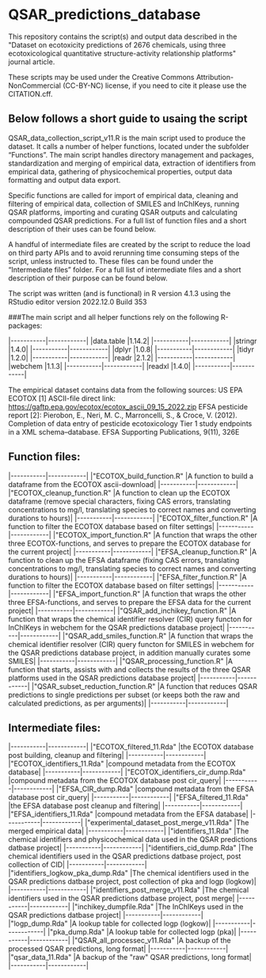 # QSAR_predictions_database

This repository contains the script(s) and output data described in the "Dataset on ecotoxicity predictions of 2676 chemicals, using three ecotoxicological quantitative structure-activity relationship platforms" journal article.

These scripts may be used under the Creative Commons Attribution-NonCommercial (CC-BY-NC) license, if you need to cite it please use the CITATION.cff. 


## Below follows a short guide to usaing the script

QSAR_data_collection_script_v11.R is the main script used to produce the dataset. It calls a number of helper functions, located under the subfolder “Functions”. The main script handles directory management and packages, standardization and merging of empirical data, extraction of identifiers from empirical data, gathering of physicochemical properties, output data formatting and output data export.

Specific functions are called for import of empirical data, cleaning and filtering of empirical data, collection of SMILES and InChIKeys, running QSAR platforms, importing and curating QSAR outputs and calculating compounded QSAR predictions. For a full list of function files and a short description of their uses can be found below.

A handful of intermediate files are created by the script to reduce the load on third party APIs and to avoid rerunning time consuming steps of the script, unless instructed to. These files can be found under the “Intermediate files” folder. For a full list of intermediate files and a short description of their purpose can be found below.

The script was written (and is functional) in R version 4.1.3 using the RStudio editor version 2022.12.0 Build 353

###The main script and all helper functions rely on the following R-packages:

|-----------|------------|
|data.table      |1.14.2|
|-----------|------------|
|stringr         |1.4.0|
|-----------|------------|
|dplyr           |1.0.8|
|-----------|------------|
|tidyr           |1.2.0|
|-----------|------------|
|readr           |2.1.2|
|-----------|------------|
|webchem         |1.1.3|
|-----------|------------|
|readxl          |1.4.0|
|-----------|------------|

The empirical dataset contains data from the following sources:
US EPA ECOTOX [1] ASCII-file direct link:
https://gaftp.epa.gov/ecotox/ecotox_ascii_09_15_2022.zip
EFSA pesticide report [2]:
Pierobon, E., Neri, M. C., Marroncelli, S., & Croce, V. (2012). Completion of data entry of pesticide ecotoxicology Tier 1 study endpoints in a XML schema–database. EFSA Supporting Publications, 9(11), 326E

## Function files:
|-----------|------------|
|"ECOTOX_build_function.R"            |A function to build a dataframe from the ECOTOX ascii-download|
|-----------|------------|
|"ECOTOX_cleanup_function.R"          |A function to clean up the ECOTOX dataframe (remove special characters, fixing CAS errors, translating concentrations to mg/l, translating species to correct names and converting durations to hours)|
|-----------|------------|
|"ECOTOX_filter_function.R"           |A function to filter the ECOTOX database based on filter settings|
|-----------|------------|
|"ECOTOX_import_function.R"           |A function that wraps the other three ECOTOX-functions, and serves to prepare the ECOTOX database for the current project|
|-----------|------------|
|"EFSA_cleanup_function.R"            |A function to clean up the EFSA dataframe (fixing CAS errors, translating concentrations to mg/l, translating species to correct names and converting durations to hours)|
|-----------|------------|
|"EFSA_filter_function.R"             |A function to filter the ECOTOX database based on filter settings|
|-----------|------------|
|"EFSA_import_function.R"             |A function that wraps the other three EFSA-functions, and serves to prepare the EFSA data for the current project|
|-----------|------------|
|"QSAR_add_inchikey_function.R"       |A function that wraps the chemical identifier resolver (CIR) query functon for InChIKeys in webchem for the QSAR predictions database project|
|-----------|------------|
|"QSAR_add_smiles_function.R"         |A function that wraps the chemical identifier resolver (CIR) query functon for SMILES in webchem for the QSAR predictions database project, in addition manually curates some SMILES|
|-----------|------------|
|"QSAR_processing_function.R"         |A function that starts, assists with and collects the results of the three QSAR platforms used in the QSAR predictions database project|
|-----------|------------|
|"QSAR_subset_reduction_function.R"   |A function that reduces QSAR predictions to single predictions per subset (or keeps both the raw and calculated predictions, as per arguments)|
|-----------|------------|


## Intermediate files:
|-----------|------------|
|"ECOTOX_filtered_11.Rda"                       |the ECOTOX database post building, cleanup and filtering|
|-----------|------------|
|"ECOTOX_identifiers_11.Rda"                    |compound metadata from the ECOTOX database|
|-----------|------------|
|"ECOTOX_identifiers_cir_dump.Rda"              |compound metadata from the ECOTOX database post cir_query|
|-----------|------------|
|"EFSA_CIR_dump.Rda"                            |compound metadata from the EFSA database post cir_query|
|-----------|------------|
|"EFSA_filtered_11.Rda"                         |the EFSA database post cleanup and filtering|
|-----------|------------|
|"EFSA_identifiers_11.Rda"                      |compound metadata from the EFSA database|
|-----------|------------|
|"experimental_dataset_post_merge_v11.Rda"      |The merged empirical data|
|-----------|------------|
|"identifiers_11.Rda"                           |The chemical identifiers and physicochemical data used in the QSAR predictions datbase project|
|-----------|------------|
|"identifiers_cid_dump.Rda"                     |The chemical identifiers used in the QSAR predictions datbase project, post collection of CID|
|-----------|------------|
|"identifiers_logkow_pka_dump.Rda"              |The chemical identifiers used in the QSAR predictions datbase project, post collection of pka and logp (logkow)|
|-----------|------------|
|"identifiers_post_merge_v11.Rda"               |The chemical identifiers used in the QSAR predictions datbase project, post merge|
|-----------|------------|
|"inchikey_dumpfile.Rda"                        |The InChIKeys used in the QSAR predictions datbase project|
|-----------|------------|
|"logp_dump.Rda"                                |A lookup table for collected logp (logkow)|
|-----------|------------|
|"pka_dump.Rda"                                 |A lookup table for collected logp (pka)|
|-----------|------------|
|"QSAR_all_processec_v11.Rda"                   |A backup of the processed QSAR predictions, long format|
|-----------|------------|
|"qsar_data_11.Rda"                             |A backup of the "raw" QSAR predictions, long format|
|-----------|------------|







